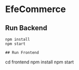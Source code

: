 # EfeCommerce

## Run Backend
```
npm install
npm start

## Run Frontend
```
cd frontend
npm install
npm start
